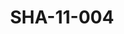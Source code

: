 ---
pid: SHA-11-004
title: SHA-11-004
language: ar
original_label: 
rights: شرحبيل احمد
location_of_original: شرحبيل احمد
photographer_or_studio: 
scanned_from: photograph 14.5 by 20.7
_date: '1966'
location: اثيوبيا، اديس ابابا
description: جمهور من معجبين شرحبيل احمد وهرامبي
additional_notes: 
permission_display: 'yes'
on_server: 'no'
on_website: 'no'
permalink: /photopages/ar/SHA-11-004.html
layout: photo-page
---
